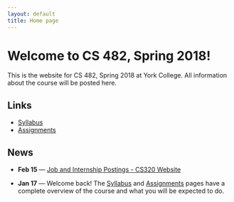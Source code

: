 ```yaml
---
layout: default
title: Home page
---
```


# Welcome to CS 482, Spring 2018!

This is the website for CS 482, Spring 2018 at York College.
All information about the course will be posted here.

## Links

* [Syllabus](syllabus.html)
* [Assignments](assign/index.html)

## News

* **Feb 15** &mdash; [Job and Internship Postings - CS320 Website](https://ycpcs.github.io/cs320-spring2018/careers/index.html)

* **Jan 17** &mdash; Welcome back!  The [Syllabus](syllabus.html) and [Assignments](assign/index.html) pages have a complete overview of the course and what you will be expected to do.

<!-- vim:set wrap: -->
<!-- vim:set linebreak: -->
<!-- vim:set nolist: -->

